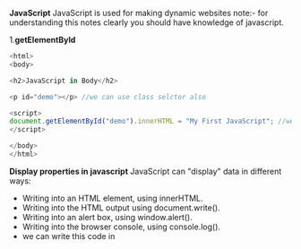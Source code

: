 **JavaScript**
JavaScript is used for making dynamic websites note:- for understanding this notes clearly you should have knowledge of javascript.

1.**getElementById**
```js <!DOCTYPE html>
<html>
<body>

<h2>JavaScript in Body</h2>

<p id="demo"></p> //we can use class selctor also 

<script>
document.getElementById("demo").innerHTML = "My First JavaScript"; //we can use onClick() funcion also 
</script>

</body>
</html> 
``` 

**Display properties in javascript**
JavaScript can "display" data in different ways:
* Writing into an HTML element, using innerHTML.
* Writing into the HTML output using document.write().
* Writing into an alert box, using window.alert().
* Writing into the browser console, using console.log().
* we can write this code in <script> tag or in plain js code.
* A JavaScript program is a list of programming statements.
* Semicolons separate JavaScript statements.
* Add a semicolon at the end of each executable statement.
* when we write multiple variable declarations/statements in one line then it is allowed in js but we have to separate that by using semi colons `a=3; b=2; c=a+b;`
* javascript ignores white spaces but we can write like this `var person = "phile" `
* JavaScript statements can be grouped together in code blocks, inside curly brackets {...}.
* JavaScript keywords are reserved words. Reserved words cannot be used as names for variables.
* JavaScript as two values Variable values are called Variables.
* Fixed values are called Literals like strings in ''/"" or simple value assigned.
* assignment is operator is = and also JavaScript is Case Sensitive means Var VAR is not considered as a var.
* hyphens are not allowed in javascript those are reserved for substractions Underscore,lower camelCase and upper CamelCase type variables are allowed in javascript.
* comments in javascript are like this // hello i am revising javascript 
* const keyword to define a variable that cannot be reassigned and let keyword to define a variable with restricted scope.and var(whole function scope) is global scoped and can be reasigned by values // const and let only exist in the blocks they are defined in..
* if we put numbers in string like `var yup="15"` so that will be treated as string because of quotes.
* After the declaration, the variable has no value (technically it has the value of undefined).
* we can declare many variables in one statement by separating comas or else semi;.
* for concatinating stuff we can use "je"+"fe"=jefe;a and starting with dollars also are valid variable declarations and also we can start with _hello.

**JavaScript assignment operators**
* examples = x=y
* x += y used as a x=x+y same for x=x-y/x=x*y/%=/* *=

* typeof Returns the type of a variable
* instanceof Returns true if an object is an instance of an object type
* Multiplication (*) and division (/) have higher precedence than addition (+) and subtraction (-).and important bracket **()** has a first precedance
*  Example var x = "Volvo" + 16 + 4; if the operand is string then other will be treated as a string ans=Volvo164
* JavaScript has dynamic types. This means that the same variable can be used to hold different data types
```js
 var x;           // Now x is undefined
x = 5;           // Now x is a Number
x = "John";      // Now x is a String 
```
* Booleans can only have two values: true or false.
* typeof "" return datatype of the respective
* typeof {name:'John', age:34}  returns //object
```js 
<!DOCTYPE html>
<html>
<body>

<h2>JavaScript Functions</h2>

<p id="demo"></p>

<script>
function myFunction(p1, p2) {
  return p1 * p2;
}
document.getElementById("demo").innerHTML = myFunction(4, 3);
</script>

</body>
</html>
```
* The code inside the function will execute when "something" invokes (calls) the function:
* When an event occurs (when a user clicks a button)
* When it is invoked (called) from JavaScript code
* Automatically (self invoked)
* farebnhit to celcious   return (5/9) * (f-32);
* Variables declared within a JavaScript function with var, become LOCAL to the function outside the function var will be undefined .

**Obejcts**
* A car(is a object) has properties like weight and color, and methods like start and stop:
```js
<!DOCTYPE html>
<html>
<body>

<h2>JavaScript Objects</h2>

<p id="demo"></p>

<script>
// Create an object:
var car = {type:"Fiat", model:"500", color:"white"}; //this how obejcts created in javascript

// Display some data from the object:
document.getElementById("demo").innerHTML = "The car type is " + car.type;
</script>

</body>
</html>
```
* how we can write javascript objects in different types🔽
 ```js
 
 var person = {
  firstName: "John",
  lastName: "Doe",
  age: 50,
  eyeColor: "blue"
};
```
* we can access values in objects by using **.** objectName.propertyName/ person["lastName"]; .
* In a function definition, this refers to the "owner" of the function in the aboive person is the owner of the function.
* In other words, this.firstName means the firstName property of this object.
* Accessing Object Methods
```js
<!DOCTYPE html>
<html>
<body>

<h2>JavaScript Objects</h2>

<p>An object method is a function definition, stored as a property value.</p>

<p id="demo"></p>

<script>
// Create an object:
var person = {
  firstName: "John",
  lastName : "Doe",
  id     : 5566,
  fullName : function() {
    return this.firstName + " " + this.lastName;
  }
};
// Display data from the object:
document.getElementById("demo").innerHTML = person.fullName();
</script>

</body>
</html>
```
* new keyword is used to create object.
**JavaScript Events**
* HTML events are "things" that happen to HTML elements.
* An HTML input field was changed
* An HTML button was clicked
```js
<!DOCTYPE html>
<html>
<body>

<button onclick="document.getElementById('demo').innerHTML=Date()">The time is?</button>

<p id="demo"></p>

</body>
</html>
```
**JavaScript Event Types**
* onchange =An HTML element has been changed
* onclick = The user clicks an HTML element
* onmouseover = The user moves the mouse over an HTML element
* onmouseout/onkeydown/onload
**String Methods in JavaScript**
* var txt = "ABCDEFGHIJKLMNOPQRSTUVWXYZ";
* var sln = txt.length;
* But strings can also be defined as objects with the keyword new:
* var firstName = new String("John");
```js
var x = "John";             
var y = new String("John");
```
* When using the == operator, equal strings are equal:
* When using the === operator, equal strings are not equal, because the === operator expects equality in both type and value.
* and objects  cannot be compared if we compared then output is definitely `false`
* example escape character `"we are the \"Vikings\""`.

**Strings**
* var ex="krishna";
* console.log(ex.length);
* var wer="krishna kakade"
* var opps=wer.indexOf("kakade")// also we can lastIndexOf()
* console.log(opps);
* var pos = str.indexOf("locate", 15); //The indexOf() method accepts a second parameter as the starting position for the search
* var pos = str.lastIndexOf("locate", 15); //astIndexOf() method searches backwards, so position 15 means start the search at position 15, and search to the beginning 7 ans
* var pos=str.search("locate"); //returns the position of the first occurrence of a specified text in a string:

**String Methods**
Code example from w3schools 
```js
<!DOCTYPE html>
<html>
<body>

<h2>JavaScript String Methods</h2>

<p>The slice() method extract a part of a string
and returns the extracted parts in a new string:</p>

<p id="demo"></p>

<script>
var str = "Apple, Banana, Kiwi";
var res = str.slice(7,13);
document.getElementById("demo").innerHTML = res; //returns Banana
</script>

</body>
</html>
```
* var res = str.slice(7); //The slice() method extract a part of a string and returns the extracted parts in a new string.
* var res = str.substr(7);//The substr() method extract a part of a string and returns the extracted parts in a new string this returns Banana,kiwi if i put(6)there then that will return `,Banana, kiwi`. and If the first parameter is negative, the position counts from the end of the string.

**String replace**
* str = "Please visit Microsoft and Microsoft!";
* var n = str.replace("Microsoft", "W3Schools");
* var n = str.replace(/Microsoft/g, "W3Schools"); //globally match with the help of //g regular expressions 
* var text2 = text1.toUpperCase();  // text2 is text1 converted to upper or toLowerCase()  
* var text3 = text1.concat(" ",text2);  //used for combining the two strings 
* var str = "       Hello World!        ";//The trim() method removes whitespace from both sides of a string:
* alert(str.trim()); 

**More string methods**
* let str = "5";
* str = str.padStart(4,0); // result is 0005 
* let str = "5";
* str = str.padEnd(4,0); // result is 5000 
* var str = "HELLO WORLD";
* str.charAt(0); //returns H
* var str = "HELLO WORLD"; //returns 72 
* str.charCodeAt(0); //if we use str[0] then also return H
```js 
<!DOCTYPE html>
<html>
<body>

<p id="demo"></p>

<script>
var str = "Hello";
var arr = str.split("");
var text = "";
var i;
for (i = 0; i < arr.length; i++) {
  text += arr[i] + "<br>"
}
document.getElementById("demo").innerHTML = text;
</script>

</body>
</html>
```
* var str="hey" // var strs=str.split(""); // console.log(strs)





